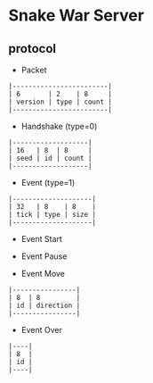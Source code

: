 # Snake War Server


## protocol


- Packet 

```
|------------------------|
| 6       | 2    | 8     |
| version | type | count |
|------------------------|
````

- Handshake (type=0)

```
|-------------------|
| 16   | 8  | 8     |
| seed | id | count |
|-------------------|
```

- Event (type=1)

```
|--------------------|
| 32   | 8    | 8    |
| tick | type | size |
|--------------------|
```

- Event Start

- Event Pause

- Event Move

```
|----------------|
| 8  | 8         |
| id | direction |
|----------------|
```

- Event Over

```
|----|
| 8  |
| id |
|----|
```
